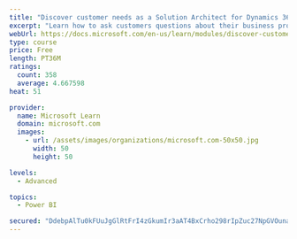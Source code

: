 ```yaml
---
title: "Discover customer needs as a Solution Architect for Dynamics 365 and Power Platform"
excerpt: "Learn how to ask customers questions about their business processes and feature requirements to create a viable solution."
webUrl: https://docs.microsoft.com/en-us/learn/modules/discover-customer-needs/
type: course
price: Free
length: PT36M
ratings:
  count: 358
  average: 4.667598
heat: 51

provider:
  name: Microsoft Learn
  domain: microsoft.com
  images:
    - url: /assets/images/organizations/microsoft.com-50x50.jpg
      width: 50
      height: 50

levels:
  - Advanced

topics:
  - Power BI

secured: "DdebpAlTu0kFUuJgGlRtFrI4zGkumIr3aAT4BxCrho298rIpZuc27NpGVOunaMAKPq1PslAxDDOyX4dGQPK03d1P2PeA585F9UsvOTRWRzASualIlhP5XqKLT2FScWKTcT3Zw9yc2LAnhk+LxG/du9k+qTOu7WVkhbCZYTsLCk1OqcazpXrGwAsqf7AeHCLvVnmNgSypnLBdFg7JE/T5y01fFBaqqxYQyGsc+B/8Eun+qWBZGzDpuFTitCV9Fhoe1xpHnPuNte/TwMKSW7T2jd8QEmOXpaW9G7bbKY4oG/1XZVBU8SuO9rz88GG5KX+H1SnGSrIJjqx48f+Iilw+BIdyDOxpiX7zWOBRQFZJ8CaYMTwjUf/OFVQg46S9/2pXVo3AabR1cB/h1FymTLUhHg==;+/jGRdcnQiwsC67NUl6uTA=="
---
```


